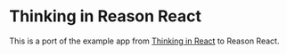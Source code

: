 # Thinking in Reason React

This is a port of the example app from [Thinking in React](https://reactjs.org/docs/thinking-in-react.html) to Reason React.
